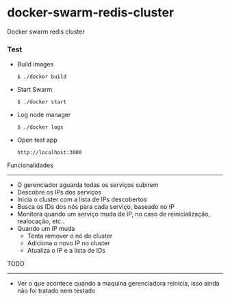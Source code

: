 # docker-swarm-redis-cluster
Docker swarm redis cluster


### Test

* Build images

	`$ ./docker build`

* Start Swarm

	`$ ./docker start`

* Log node manager
	
	`$ ./docker logs`

* Open test app

	`http://localhost:3000`


Funcionalidades
_______________

- O gerenciador aguarda todas os serviços subirem
- Descobre os IPs dos serviços
- Inicia o cluster com a lista de IPs descobertos
- Busca os IDs dos nós para cada serviço, baseado no IP
- Monitora quando um serviço muda de IP, no caso de reinicialização, realocação, etc..
- Quando um IP muda 
	* Tenta remover o nó do cluster
	* Adiciona o novo IP no cluster
	* Atualiza o IP e a lista de IDs


TODO
____

- Ver o que acontece quando a maquina gerenciadora reinicia, isso ainda não foi tratado nem testado	
	 